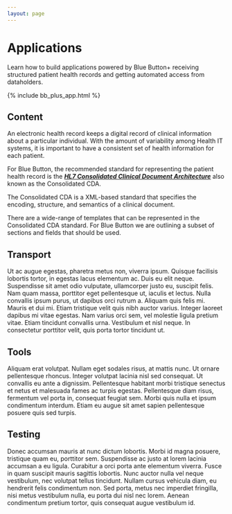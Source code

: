 ```yaml
---
layout: page
---
```


# Applications

Learn how to build applications powered by Blue Button+ receiving structured patient health records and getting automated access from dataholders.

<!--
1. What data do you want? [content]
2. Where do you get it? [connector api]
3. How do you get it? [transport]
4. What do you do with it, present it? [UI / tools]
-->

{% include bb_plus_app.html %}

<a name="content"></a>
## Content

An electronic health record keeps a digital record of clinical information about a particular individual. With the amount of variability among Health IT systems, it is important to have a consistent set of health information for each patient.

For Blue Button, the recommended standard for representing the patient health record is the [***HL7 Consolidated Clinical Document Architecture***](http://www.hl7.org/implement/standards/product_brief.cfm?product_id=258) also known as the Consolidated CDA.

The Consolidated CDA is a XML-based standard that specifies the encoding, structure, and semantics of a clinical document.

There are a wide-range of templates that can be represented in the Consolidated CDA standard. For Blue Button we are outlining a subset of sections and fields that should be used. 

<a name="transport"></a>
## Transport

Ut ac augue egestas, pharetra metus non, viverra ipsum. Quisque facilisis lobortis tortor, in egestas lacus elementum ac. Duis eu elit neque. Suspendisse sit amet odio vulputate, ullamcorper justo eu, suscipit felis. Nam quam massa, porttitor eget pellentesque ut, iaculis et lectus. Nulla convallis ipsum purus, ut dapibus orci rutrum a. Aliquam quis felis mi. Mauris et dui mi. Etiam tristique velit quis nibh auctor varius. Integer laoreet dapibus mi vitae egestas. Nam varius orci sem, vel molestie ligula pretium vitae. Etiam tincidunt convallis urna. Vestibulum et nisl neque. In consectetur porttitor velit, quis porta tortor tincidunt ut.

<a name="tools"></a>
## Tools

Aliquam erat volutpat. Nullam eget sodales risus, at mattis nunc. Ut ornare pellentesque rhoncus. Integer volutpat lacinia nisl sed consequat. Ut convallis eu ante a dignissim. Pellentesque habitant morbi tristique senectus et netus et malesuada fames ac turpis egestas. Pellentesque diam risus, fermentum vel porta in, consequat feugiat sem. Morbi quis nulla et ipsum condimentum interdum. Etiam eu augue sit amet sapien pellentesque posuere quis sed turpis.

<a name="testing"></a>
## Testing

Donec accumsan mauris at nunc dictum lobortis. Morbi id magna posuere, tristique quam eu, porttitor sem. Suspendisse ac justo at lorem lacinia accumsan a eu ligula. Curabitur a orci porta ante elementum viverra. Fusce in quam suscipit mauris sagittis lobortis. Nunc auctor nulla vel neque vestibulum, nec volutpat tellus tincidunt. Nullam cursus vehicula diam, eu hendrerit felis condimentum non. Sed porta, metus nec imperdiet fringilla, nisi metus vestibulum nulla, eu porta dui nisl nec lorem. Aenean condimentum pretium tortor, quis consequat augue vestibulum id.

